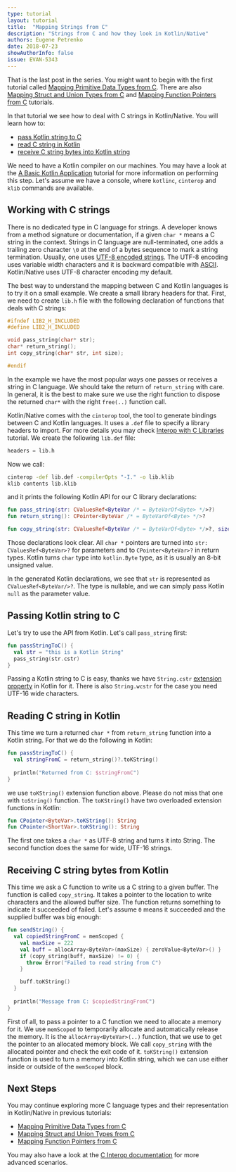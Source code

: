 ```yaml
---
type: tutorial
layout: tutorial
title:  "Mapping Strings from C"
description: "Strings from C and how they look in Kotlin/Native"
authors: Eugene Petrenko 
date: 2018-07-23
showAuthorInfo: false
issue: EVAN-5343
---
```


That is the last post in the series. You might want to begin with the first tutorial called
[Mapping Primitive Data Types from C](mapping-primitive-data-types-from-c.html).
There are also [Mapping Struct and Union Types from C](mapping-struct-union-types-from-c.html) and 
[Mapping Function Pointers from C](mapping-function-pointers-from-c.html) tutorials.
 
In that tutorial we see how to deal with C strings in Kotlin/Native.
You will learn how to:
- [pass Kotlin string to C](#passing-kotlin-string-to-c)
- [read C string in Kotlin](#reading-c-string-in-kotlin)
- [receive C string bytes into Kotlin string](#receiving-c-string-bytes-from-kotlin)

We need to have a Kotlin compiler on our machines. 
You may have a look at the
[A Basic Kotlin Application](basic-kotlin-native-app.html#obtaining-the-compiler)
tutorial for more information on performing this step.
Let's assume we have a console, where `kotlinc`, `cinterop` and `klib` commands are available. 

## Working with C strings

There is no dedicated type in C language for strings. A developer knows from a method 
signature or documentation, if a given `char *` means a C string in the context. 
Strings in C language are null-terminated, one adds a trailing zero character `\0` at the 
end of a bytes sequence to mark a string termination.
Usually, one uses [UTF-8 encoded strings](https://en.wikipedia.org/wiki/UTF-8). The UTF-8 encoding uses
variable width characters and it is backward compatible with [ASCII](https://en.wikipedia.org/wiki/ASCII).
Kotlin/Native uses UTF-8 character encoding my default.

The best way to understand the mapping between C and Kotlin languages is to try it on a small example. We create
a small library headers for that. First, we need to create `lib.h` file with the following
declaration of functions that deals with C strings:

```c
#ifndef LIB2_H_INCLUDED
#define LIB2_H_INCLUDED

void pass_string(char* str);
char* return_string();
int copy_string(char* str, int size);

#endif
```  

In the example we have the most popular ways one passes or receives a string in C language. We should
take the return of `return_string` with care. In general, it is the best to make sure we
use the right function to dispose the returned `char*` with the right `free(..)` function call.

Kotlin/Native comes with the `cinterop` tool, the tool to generate bindings between 
C and Kotlin languages. It uses a `.def` file to specify a library headers to import. For more details
you may check [Interop with C Libraries](interop-with-c.html) tutorial.
We create the following `lib.def` file:

```c 
headers = lib.h
``` 

Now we call:  
```bash
cinterop -def lib.def -compilerOpts "-I." -o lib.klib
klib contents lib.klib
```
and it prints the following Kotlin API for our C library declarations:

```kotlin
fun pass_string(str: CValuesRef<ByteVar /* = ByteVarOf<Byte> */>?)
fun return_string(): CPointer<ByteVar /* = ByteVarOf<Byte> */>?

fun copy_string(str: CValuesRef<ByteVar /* = ByteVarOf<Byte> */>?, size: Int): Int
```

Those declarations look clear. All `char *` pointers are turned into `str: CValuesRef<ByteVar>?` for
parameters and to `CPointer<ByteVar>?` in return types. Kotlin turns `char` type into `kotlin.Byte` type,
as it is usually an 8-bit unsigned value.

In the generated Kotlin declarations, we see that `str` is represented as `CValuesRef<ByteVar/>?`. The type
is nullable, and we can simply pass Kotlin `null` as the parameter value. 

## Passing Kotlin string to C

Let's try to use the API from Kotlin. Let's call `pass_string` first:
```kotlin
fun passStringToC() {
  val str = "this is a Kotlin String"
  pass_string(str.cstr)
}
```

Passing a Kotlin string to C is easy, thanks we have `String.cstr` 
[extension property](../reference/extensions.html#extension-properties)
in Kotlin for it. There is also `String.wcstr` for the case you
need UTF-16 wide characters.

## Reading C string in Kotlin

This time we turn a returned `char *` from `return_string` function into
a Kotlin string. For that we do the following in Kotlin:

```kotlin
fun passStringToC() {
  val stringFromC = return_string()?.toKString()
  
  println("Returned from C: $stringFromC")
}
``` 

we use `toKString()` extension function above. Please do not miss that one with
`toString()` function. The `toKString()` have two overloaded extension functions in Kotlin:

```kotlin
fun CPointer<ByteVar>.toKString(): String
fun CPointer<ShortVar>.toKString(): String
```

The first one takes a `char *` as UTF-8 string and turns it into String.
The second function does the same for wide, UTF-16 strings.


## Receiving C string bytes from Kotlin

This time we ask a C function to write us a C string to a given buffer. The function
is called `copy_string`. It takes a pointer to the location to write characters and 
the allowed buffer size. The function returns something to indicate it succeeded of failed.
Let's assume `0` means it succeeded and the supplied buffer was big enough:

```kotlin
fun sendString() {
  val copiedStringFromC = memScoped {
    val maxSize = 222
    val buff = allocArray<ByteVar>(maxSize) { zeroValue<ByteVar>() }
    if (copy_string(buff, maxSize) != 0) {
      throw Error("Failed to read string from C")
    }

    buff.toKString()
  }
  
  println("Message from C: $copiedStringFromC")
}

``` 

First of all, to pass a pointer to a C function we need to allocate a memory for it. We use `memScoped`
to temporarily allocate and automatically release the memory. It is the `allocArray<ByteVar>(..)` function, 
that we use to get the pointer to an allocated memory block. We call `copy_string` with the
allocated pointer and check the exit code of it.
`toKString()` extension function is used to turn a memory into Kotlin string, which we can 
use either inside or outside of the `memScoped` block.

## Next Steps

You may continue exploring more C language types and their representation in Kotlin/Native
in previous tutorials:
- [Mapping Primitive Data Types from C](mapping-primitive-data-types-from-c.html)
- [Mapping Struct and Union Types from C](mapping-struct-union-types-from-c.html)
- [Mapping Function Pointers from C](mapping-function-pointers-from-c.html)

You may also have a look at the [C Interop documentation](https://github.com/JetBrains/kotlin-native/blob/master/INTEROP.md)
for more advanced scenarios.
